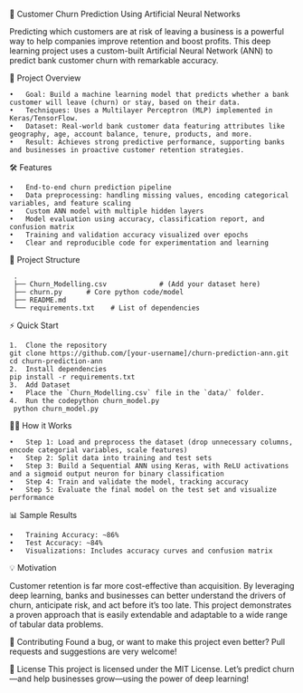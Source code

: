 🧠 Customer Churn Prediction Using Artificial Neural Networks

Predicting which customers are at risk of leaving a business is a powerful way to help companies improve retention and boost profits. This deep learning project uses a custom-built Artificial Neural Network (ANN) to predict bank customer churn with remarkable accuracy.



🚀 Project Overview

	•	Goal: Build a machine learning model that predicts whether a bank customer will leave (churn) or stay, based on their data.
	•	Techniques: Uses a Multilayer Perceptron (MLP) implemented in Keras/TensorFlow.
	•	Dataset: Real-world bank customer data featuring attributes like geography, age, account balance, tenure, products, and more.
	•	Result: Achieves strong predictive performance, supporting banks and businesses in proactive customer retention strategies.


🛠️ Features

	•	End-to-end churn prediction pipeline
	•	Data preprocessing: handling missing values, encoding categorical variables, and feature scaling
	•	Custom ANN model with multiple hidden layers
	•	Model evaluation using accuracy, classification report, and confusion matrix
	•	Training and validation accuracy visualized over epochs
	•	Clear and reproducible code for experimentation and learning


📂 Project Structure

     .
     ├── Churn_Modelling.csv             # (Add your dataset here)
     ├── churn.py      # Core python code/model
     ├── README.md
     └── requirements.txt    # List of dependencies


⚡ Quick Start


	1.	Clone the repository
    git clone https://github.com/[your-username]/churn-prediction-ann.git
    cd churn-prediction-ann
    2.	Install dependencies
    pip install -r requirements.txt
    3.	Add Dataset
	•	Place the `Churn_Modelling.csv` file in the `data/` folder.
	4.	Run the codepython churn_model.py
     python churn_model.py

🧑‍💻 How it Works


	•	Step 1: Load and preprocess the dataset (drop unnecessary columns, encode categorial variables, scale features)
	•	Step 2: Split data into training and test sets
	•	Step 3: Build a Sequential ANN using Keras, with ReLU activations and a sigmoid output neuron for binary classification
	•	Step 4: Train and validate the model, tracking accuracy
	•	Step 5: Evaluate the final model on the test set and visualize performance


📊 Sample Results


	•	Training Accuracy: ~86%
	•	Test Accuracy: ~84%
	•	Visualizations: Includes accuracy curves and confusion matrix

💡 Motivation

Customer retention is far more cost-effective than acquisition. By leveraging deep learning, banks and businesses can better understand the drivers of churn, anticipate risk, and act before it’s too late. This project demonstrates a proven approach that is easily extendable and adaptable to a wide range of tabular data problems.

📝 Contributing
Found a bug, or want to make this project even better? Pull requests and suggestions are very welcome!

📜 License
This project is licensed under the MIT License.
Let’s predict churn—and help businesses grow—using the power of deep learning!


